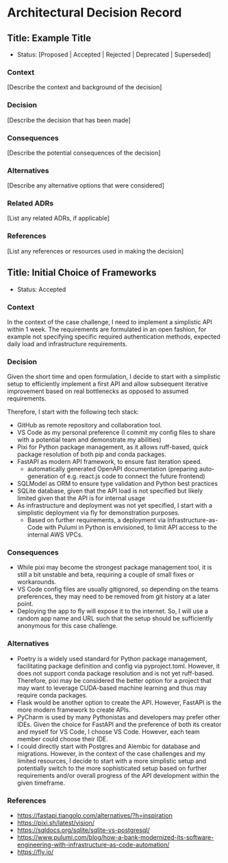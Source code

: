 # Architectural Decision Record

## Title: Example Title

- Status: [Proposed | Accepted | Rejected | Deprecated | Superseded]

### Context

[Describe the context and background of the decision]

### Decision

[Describe the decision that has been made]

### Consequences

[Describe the potential consequences of the decision]

### Alternatives

[Describe any alternative options that were considered]

### Related ADRs

[List any related ADRs, if applicable]

### References

[List any references or resources used in making the decision]


## Title: Initial Choice of Frameworks

- Status: Accepted

### Context

In the context of the case challenge, I need to implement a simplistic API within 1 week.
The requirements are formulated in an open fashion, for example not specifying specific required authentication methods, expected daily load and infrastructure requirements.

### Decision

Given the short time and open formulation, I decide to start with a simplistic setup to efficiently implement a first API and allow subsequent iterative improvement based on real bottlenecks as opposed to assumed requirements.

Therefore, I start with the following tech stack:
- GitHub as remote repository and collaboration tool.
- VS Code as my personal preference (I commit my config files to share with a potential team and demonstrate my abilities)
- Pixi for Python package management, as it allows ruff-based, quick package resolution of both pip and conda packages.
- FastAPI as modern API framework, to ensure fast iteration speed.
   - automatically generated OpenAPI documentation (preparing auto-generation of e.g. react.js code to connect the future frontend)
- SQLModel as ORM to ensure type validation and Python best practices
- SQLite database, given that the API load is not specified but likely limited given that the API is for internal usage
- As infrastructure and deployment was not yet specified, I start with a simplistic deployment via fly for demonstration purposes.
   - Based on further requirements, a deployment via Infrastructure-as-Code with Pulumi in Python is envisioned, to limit API access to the internal AWS VPCs.

### Consequences

- While pixi may become the strongest package management tool, it is still a bit unstable and beta, requiring a couple of small fixes or workarounds.
- VS Code config files are usually gitignored, so depending on the teams preferences, they may need to be removed from git history at a later point.
- Deploying the app to fly will expose it to the internet. So, I will use a random app name and URL such that the setup should be sufficiently anonymous for this case challenge.

### Alternatives

- Poetry is a widely used standard for Python package management, facilitating package definition and config via pyproject.toml. However, it does not support conda package resolution and is not yet ruff-based. Therefore, pixi may be considered the better option for a project that may want to leverage CUDA-based machine learning and thus may require conda packages.
- Flask would be another option to create the API. However, FastAPI is the more modern framework to create APIs.
- PyCharm is used by many Pythonistas and developers may prefer other IDEs. Given the choice for FastAPI and the preference of both its creator and myself for VS Code, I choose VS Code. However, each team member could choose their IDE.
- I could directly start with Postgres and Alembic for database and migrations. However, in the context of the case challenges and my limited resources, I decide to start with a more simplistic setup and potentially switch to the more sophisticated setup based on further requirements and/or overall progress of the API development within the given timeframe.


### References

- https://fastapi.tiangolo.com/alternatives/?h=inspiration
- https://pixi.sh/latest/vision/
- https://sqldocs.org/sqlite/sqlite-vs-postgresql/
- https://www.pulumi.com/blog/how-a-bank-modernized-its-software-engineering-with-infrastructure-as-code-automation/
- https://fly.io/

